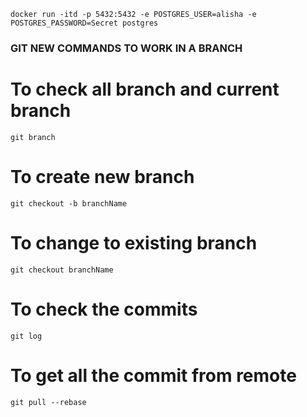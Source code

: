 ```
docker run -itd -p 5432:5432 -e POSTGRES_USER=alisha -e POSTGRES_PASSWORD=Secret postgres
```
### GIT NEW COMMANDS TO WORK IN A BRANCH
# To check all branch and current branch
```
git branch
```
# To create new branch
```
git checkout -b branchName
```
# To change to existing branch
```
git checkout branchName
```
# To check the commits 
```
git log
```
# To get all the commit from remote
```
git pull --rebase
```
